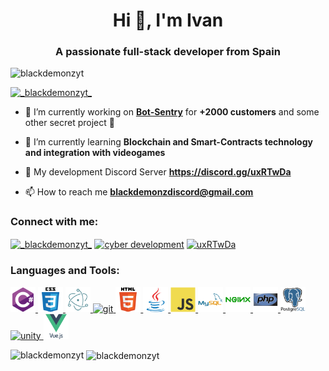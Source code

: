 <h1 align="center">Hi 👋, I'm Ivan</h1>
<h3 align="center">A passionate full-stack developer from Spain</h3>

<p align="left"> <img src="https://komarev.com/ghpvc/?username=blackdemonzyt&label=Profile%20views&color=0e75b6&style=flat" alt="blackdemonzyt" /> </p>

<p align="left"> <a href="https://twitter.com/_blackdemonzyt_" target="blank"><img src="https://img.shields.io/twitter/follow/_blackdemonzyt_?logo=twitter&style=for-the-badge" alt="_blackdemonzyt_" /></a> </p>

- 🔭 I’m currently working on [**Bot-Sentry**](https://github.com/BlackDemonZyT/BotSentry) for **+2000 customers** and some other secret project 🤫

- 🌱 I’m currently learning **Blockchain and Smart-Contracts technology and integration with videogames**

- 💬 My development Discord Server **https://discord.gg/uxRTwDa**

- 📫 How to reach me **blackdemonzdiscord@gmail.com**

<h3 align="left">Connect with me:</h3>
<p align="left">
<a href="https://twitter.com/_blackdemonzyt_" target="blank"><img align="center" src="https://cdn.jsdelivr.net/npm/simple-icons@3.0.1/icons/twitter.svg" alt="_blackdemonzyt_" height="30" width="40" /></a>
<a href="https://www.youtube.com/channel/UCDWXXc39HO2MZ-NUtTycdbw" target="blank"><img align="center" src="https://cdn.jsdelivr.net/npm/simple-icons@3.0.1/icons/youtube.svg" alt="cyber development" height="30" width="40" /></a>
<a href="https://discord.gg/uxRTwDa" target="blank"><img align="center" src="https://cdn.jsdelivr.net/npm/simple-icons@3.0.1/icons/discord.svg" alt="uxRTwDa" height="30" width="40" /></a>
</p>

<h3 align="left">Languages and Tools:</h3>
<p align="left"> <a href="https://www.w3schools.com/cs/" target="_blank"> <img src="https://raw.githubusercontent.com/devicons/devicon/master/icons/csharp/csharp-original.svg" alt="csharp" width="40" height="40"/> </a> <a href="https://www.w3schools.com/css/" target="_blank"> <img src="https://raw.githubusercontent.com/devicons/devicon/master/icons/css3/css3-original-wordmark.svg" alt="css3" width="40" height="40"/> </a> <a href="https://www.electronjs.org" target="_blank"> <img src="https://raw.githubusercontent.com/devicons/devicon/master/icons/electron/electron-original.svg" alt="electron" width="40" height="40"/> </a> <a href="https://git-scm.com/" target="_blank"> <img src="https://www.vectorlogo.zone/logos/git-scm/git-scm-icon.svg" alt="git" width="40" height="40"/> </a> <a href="https://www.w3.org/html/" target="_blank"> <img src="https://raw.githubusercontent.com/devicons/devicon/master/icons/html5/html5-original-wordmark.svg" alt="html5" width="40" height="40"/> </a> <a href="https://www.java.com" target="_blank"> <img src="https://raw.githubusercontent.com/devicons/devicon/master/icons/java/java-original.svg" alt="java" width="40" height="40"/> </a> <a href="https://developer.mozilla.org/en-US/docs/Web/JavaScript" target="_blank"> <img src="https://raw.githubusercontent.com/devicons/devicon/master/icons/javascript/javascript-original.svg" alt="javascript" width="40" height="40"/> </a> <a href="https://www.mysql.com/" target="_blank"> <img src="https://raw.githubusercontent.com/devicons/devicon/master/icons/mysql/mysql-original-wordmark.svg" alt="mysql" width="40" height="40"/> </a> <a href="https://www.nginx.com" target="_blank"> <img src="https://raw.githubusercontent.com/devicons/devicon/master/icons/nginx/nginx-original.svg" alt="nginx" width="40" height="40"/> </a> <a href="https://www.php.net" target="_blank"> <img src="https://raw.githubusercontent.com/devicons/devicon/master/icons/php/php-original.svg" alt="php" width="40" height="40"/> </a> <a href="https://www.postgresql.org" target="_blank"> <img src="https://raw.githubusercontent.com/devicons/devicon/master/icons/postgresql/postgresql-original-wordmark.svg" alt="postgresql" width="40" height="40"/> </a> <a href="https://unity.com/" target="_blank"> <img src="https://www.vectorlogo.zone/logos/unity3d/unity3d-icon.svg" alt="unity" width="40" height="40"/> </a> <a href="https://vuejs.org/" target="_blank"> <img src="https://raw.githubusercontent.com/devicons/devicon/master/icons/vuejs/vuejs-original-wordmark.svg" alt="vuejs" width="40" height="40"/> </a> </p>

<p><img align="left" src="https://github-readme-stats.vercel.app/api/top-langs?username=blackdemonzyt&show_icons=true&locale=en&layout=compact" alt="blackdemonzyt" /></p>


<p>&nbsp;<img align="center" src="https://github-readme-stats.vercel.app/api?username=blackdemonzyt&show_icons=true&locale=en" alt="blackdemonzyt" /></p>
